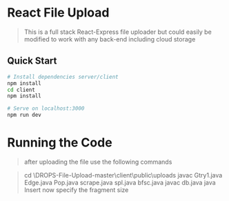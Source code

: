 # React File Upload

> This is a full stack React-Express file uploader but could easily be modified to work with any back-end including cloud storage

## Quick Start

```bash
# Install dependencies server/client
npm install
cd client
npm install

# Serve on localhost:3000
npm run dev
```

# Running the Code

> after uploading the file  use the following commands

> cd \DROPS-File-Upload-master\client\public\uploads
> javac Gtry1.java Edge.java Pop.java scrape.java spl.java bfsc.java
> javac db.java
> java Insert
> now specify the fragment size

